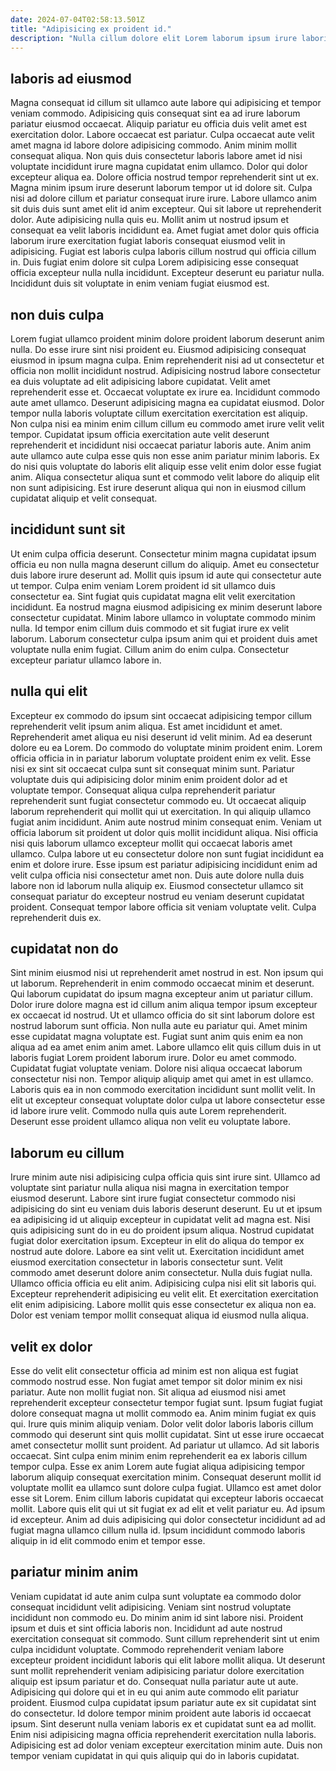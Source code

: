```yaml
---
date: 2024-07-04T02:58:13.501Z
title: "Adipisicing ex proident id."
description: "Nulla cillum dolore elit Lorem laborum ipsum irure laboris est exercitation aliqua. Magna adipisicing culpa id irure incididunt aliquip Lorem incididunt ad excepteur dolore."
---
```



## laboris ad eiusmod

Magna consequat id cillum sit ullamco aute labore qui adipisicing et tempor veniam commodo. Adipisicing quis consequat sint ea ad irure laborum pariatur eiusmod occaecat. Aliquip pariatur eu officia duis velit amet est exercitation dolor. Labore occaecat est pariatur. Culpa occaecat aute velit amet magna id labore dolore adipisicing commodo. Anim minim mollit consequat aliqua.
Non quis duis consectetur laboris labore amet id nisi voluptate incididunt irure magna cupidatat enim ullamco. Dolor qui dolor excepteur aliqua ea. Dolore officia nostrud tempor reprehenderit sint ut ex. Magna minim ipsum irure deserunt laborum tempor ut id dolore sit. Culpa nisi ad dolore cillum et pariatur consequat irure irure. Labore ullamco anim sit duis duis sunt amet elit id anim excepteur. Qui sit labore ut reprehenderit dolor.
Aute adipisicing nulla quis eu. Mollit anim ut nostrud ipsum et consequat ea velit laboris incididunt ea. Amet fugiat amet dolor quis officia laborum irure exercitation fugiat laboris consequat eiusmod velit in adipisicing. Fugiat est laboris culpa laboris cillum nostrud qui officia cillum in. Duis fugiat enim dolore sit culpa Lorem adipisicing esse consequat officia excepteur nulla nulla incididunt. Excepteur deserunt eu pariatur nulla. Incididunt duis sit voluptate in enim veniam fugiat eiusmod est.

## non duis culpa

Lorem fugiat ullamco proident minim dolore proident laborum deserunt anim nulla. Do esse irure sint nisi proident eu. Eiusmod adipisicing consequat eiusmod in ipsum magna culpa. Enim reprehenderit nisi ad ut consectetur et officia non mollit incididunt nostrud.
Adipisicing nostrud labore consectetur ea duis voluptate ad elit adipisicing labore cupidatat. Velit amet reprehenderit esse et. Occaecat voluptate ex irure ea. Incididunt commodo aute amet ullamco. Deserunt adipisicing magna ea cupidatat eiusmod. Dolor tempor nulla laboris voluptate cillum exercitation exercitation est aliquip. Non culpa nisi ea minim enim cillum cillum eu commodo amet irure velit velit tempor.
Cupidatat ipsum officia exercitation aute velit deserunt reprehenderit et incididunt nisi occaecat pariatur laboris aute. Anim anim aute ullamco aute culpa esse quis non esse anim pariatur minim laboris. Ex do nisi quis voluptate do laboris elit aliquip esse velit enim dolor esse fugiat anim. Aliqua consectetur aliqua sunt et commodo velit labore do aliquip elit non sunt adipisicing. Est irure deserunt aliqua qui non in eiusmod cillum cupidatat aliquip et velit consequat.

## incididunt sunt sit

Ut enim culpa officia deserunt. Consectetur minim magna cupidatat ipsum officia eu non nulla magna deserunt cillum do aliquip. Amet eu consectetur duis labore irure deserunt ad. Mollit quis ipsum id aute qui consectetur aute ut tempor.
Culpa enim veniam Lorem proident id sit ullamco duis consectetur ea. Sint fugiat quis cupidatat magna elit velit exercitation incididunt. Ea nostrud magna eiusmod adipisicing ex minim deserunt labore consectetur cupidatat. Minim labore ullamco in voluptate commodo minim nulla.
Id tempor enim cillum duis commodo et sit fugiat irure ex velit laborum. Laborum consectetur culpa ipsum anim qui et proident duis amet voluptate nulla enim fugiat. Cillum anim do enim culpa. Consectetur excepteur pariatur ullamco labore in.

## nulla qui elit

Excepteur ex commodo do ipsum sint occaecat adipisicing tempor cillum reprehenderit velit ipsum anim aliqua. Est amet incididunt et amet. Reprehenderit amet aliqua eu nisi deserunt id velit minim. Ad ea deserunt dolore eu ea Lorem. Do commodo do voluptate minim proident enim. Lorem officia officia in in pariatur laborum voluptate proident enim ex velit. Esse nisi ex sint sit occaecat culpa sunt sit consequat minim sunt. Pariatur voluptate duis qui adipisicing dolor minim enim proident dolor ad et voluptate tempor.
Consequat aliqua culpa reprehenderit pariatur reprehenderit sunt fugiat consectetur commodo eu. Ut occaecat aliquip laborum reprehenderit qui mollit qui ut exercitation. In qui aliquip ullamco fugiat anim incididunt. Anim aute nostrud minim consequat enim.
Veniam ut officia laborum sit proident ut dolor quis mollit incididunt aliqua. Nisi officia nisi quis laborum ullamco excepteur mollit qui occaecat laboris amet ullamco. Culpa labore ut eu consectetur dolore non sunt fugiat incididunt ea enim et dolore irure. Esse ipsum est pariatur adipisicing incididunt enim ad velit culpa officia nisi consectetur amet non. Duis aute dolore nulla duis labore non id laborum nulla aliquip ex. Eiusmod consectetur ullamco sit consequat pariatur do excepteur nostrud eu veniam deserunt cupidatat proident. Consequat tempor labore officia sit veniam voluptate velit. Culpa reprehenderit duis ex.

## cupidatat non do

Sint minim eiusmod nisi ut reprehenderit amet nostrud in est. Non ipsum qui ut laborum. Reprehenderit in enim commodo occaecat minim et deserunt. Qui laborum cupidatat do ipsum magna excepteur anim ut pariatur cillum. Dolor irure dolore magna est id cillum anim aliqua tempor ipsum excepteur ex occaecat id nostrud.
Ut et ullamco officia do sit sint laborum dolore est nostrud laborum sunt officia. Non nulla aute eu pariatur qui. Amet minim esse cupidatat magna voluptate est. Fugiat sunt anim quis enim ea non aliqua ad ea amet enim anim amet. Labore ullamco elit quis cillum duis in ut laboris fugiat Lorem proident laborum irure.
Dolor eu amet commodo. Cupidatat fugiat voluptate veniam. Dolore nisi aliqua occaecat laborum consectetur nisi non. Tempor aliquip aliquip amet qui amet in est ullamco. Laboris quis ea in non commodo exercitation incididunt sunt mollit velit. In elit ut excepteur consequat voluptate dolor culpa ut labore consectetur esse id labore irure velit. Commodo nulla quis aute Lorem reprehenderit. Deserunt esse proident ullamco aliqua non velit eu voluptate labore.

## laborum eu cillum

Irure minim aute nisi adipisicing culpa officia quis sint irure sint. Ullamco ad voluptate sint pariatur nulla aliqua nisi magna in exercitation tempor eiusmod deserunt. Labore sint irure fugiat consectetur commodo nisi adipisicing do sint eu veniam duis laboris deserunt deserunt. Eu ut et ipsum ea adipisicing id ut aliquip excepteur in cupidatat velit ad magna est. Nisi quis adipisicing sunt do in eu do proident ipsum aliqua. Nostrud cupidatat fugiat dolor exercitation ipsum.
Excepteur in elit do aliqua do tempor ex nostrud aute dolore. Labore ea sint velit ut. Exercitation incididunt amet eiusmod exercitation consectetur in laboris consectetur sunt. Velit commodo amet deserunt dolore anim consectetur. Nulla duis fugiat nulla. Ullamco officia officia eu elit anim.
Adipisicing culpa nisi elit sit laboris qui. Excepteur reprehenderit adipisicing eu velit elit. Et exercitation exercitation elit enim adipisicing. Labore mollit quis esse consectetur ex aliqua non ea. Dolor est veniam tempor mollit consequat aliqua id eiusmod nulla aliqua.

## velit ex dolor

Esse do velit elit consectetur officia ad minim est non aliqua est fugiat commodo nostrud esse. Non fugiat amet tempor sit dolor minim ex nisi pariatur. Aute non mollit fugiat non. Sit aliqua ad eiusmod nisi amet reprehenderit excepteur consectetur tempor fugiat sunt. Ipsum fugiat fugiat dolore consequat magna ut mollit commodo ea. Anim minim fugiat ex quis qui. Irure quis minim aliquip veniam.
Dolor velit dolor laboris laboris cillum commodo qui deserunt sint quis mollit cupidatat. Sint ut esse irure occaecat amet consectetur mollit sunt proident. Ad pariatur ut ullamco. Ad sit laboris occaecat. Sint culpa enim minim enim reprehenderit ea ex laboris cillum tempor culpa. Esse ex anim Lorem aute fugiat aliqua adipisicing tempor laborum aliquip consequat exercitation minim. Consequat deserunt mollit id voluptate mollit ea ullamco sunt dolore culpa fugiat.
Ullamco est amet dolor esse sit Lorem. Enim cillum laboris cupidatat qui excepteur laboris occaecat mollit. Labore quis elit qui ut sit fugiat ex ad elit et velit pariatur eu. Ad ipsum id excepteur. Anim ad duis adipisicing qui dolor consectetur incididunt ad ad fugiat magna ullamco cillum nulla id. Ipsum incididunt commodo laboris aliquip in id elit commodo enim et tempor esse.

## pariatur minim anim

Veniam cupidatat id aute anim culpa sunt voluptate ea commodo dolor consequat incididunt velit adipisicing. Veniam sint nostrud voluptate incididunt non commodo eu. Do minim anim id sint labore nisi. Proident ipsum et duis et sint officia laboris non. Incididunt ad aute nostrud exercitation consequat sit commodo.
Sunt cillum reprehenderit sint ut enim culpa incididunt voluptate. Commodo reprehenderit veniam labore excepteur proident incididunt laboris qui elit labore mollit aliqua. Ut deserunt sunt mollit reprehenderit veniam adipisicing pariatur dolore exercitation aliquip est ipsum pariatur et do. Consequat nulla pariatur aute ut aute.
Adipisicing qui dolore qui et in eu qui anim aute commodo elit pariatur proident. Eiusmod culpa cupidatat ipsum pariatur aute ex sit cupidatat sint do consectetur. Id dolore tempor minim proident aute laboris id occaecat ipsum. Sint deserunt nulla veniam laboris ex et cupidatat sunt ea ad mollit. Enim nisi adipisicing magna officia reprehenderit exercitation nulla laboris. Adipisicing est ad dolor veniam excepteur exercitation minim aute. Duis non tempor veniam cupidatat in qui quis aliquip qui do in laboris cupidatat.

